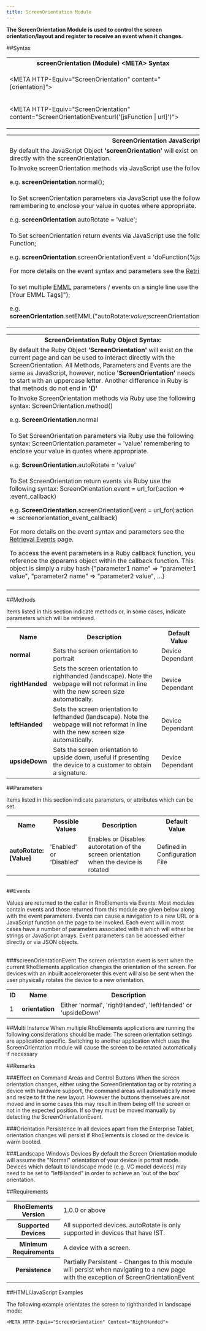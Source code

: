 ```yaml
---
title: ScreenOrientation Module
---
```



<b>
The ScreenOrientation Module is used to control the screen orientation/layout and register to receive an event when it changes.
</b>

##Syntax

<table class="re-table"><tr><th class="tableHeading">screenOrientation (Module) &lt;META&gt; Syntax
</th></tr><tr><td class="clsSyntaxCells clsOddRow"><p>&lt;META HTTP-Equiv="ScreenOrientation" content="[orientation]"&gt;</p></td></tr><tr><td class="clsSyntaxCells clsEvenRow"><p>&lt;META HTTP-Equiv="ScreenOrientation" content="ScreenOrientationEvent:url('[jsFunction | url]')"&gt;</p></td></tr></table>
<table class="re-table"><tr><th class="tableHeading">ScreenOrientation JavaScript Object Syntax:</th></tr><tr><td class="clsSyntaxCells clsOddRow">
By default the JavaScript Object <b>'screenOrientation'</b> will exist on the current page and can be used to interact directly with the screenOrientation.
</td></tr><tr><td class="clsSyntaxCells clsEvenRow">
To Invoke screenOrientation methods via JavaScript use the following syntax: screenorientation.method();
<P />e.g. <b>screenOrientation</b>.normal();
</td></tr><tr><td class="clsSyntaxCells clsOddRow">
To Set screenOrientation parameters via JavaScript use the following syntax: screenorientation.parameter = 'value'; remembering to enclose your value in quotes where appropriate.  
<P />e.g. <b>screenOrientation</b>.autoRotate = 'value';
</td></tr><tr><td class="clsSyntaxCells clsEvenRow">						
To Set screenOrientation return events via JavaScript use the following syntax: screenorientation.event = JavaScript Function;
<P />e.g. <b>screenOrientation</b>.screenOrientationEvent = 'doFunction(%json)';
<P />
For more details on the event syntax and parameters see the <a href="/rhoelements/RetrievalEvents">Retrieval Events</a> page.

</td></tr><tr><td class="clsSyntaxCells clsOddRow">							
To set multiple <a href="/rhoelements/EMMLOverview">EMML</a> parameters / events on a single line use the following syntax: screenorientation.setEMML("[Your EMML Tags]");
<P />
e.g. <b>screenOrientation</b>.setEMML("autoRotate:<i>value</i>;screenOrientationEvent:url('JavaScript:doFunction(%json)');normal");							
</td></tr></table>

<table class="re-table"><tr><th class="tableHeading">ScreenOrientation Ruby Object Syntax:</th></tr><tr><td class="clsSyntaxCells clsOddRow">
By default the Ruby Object <b>'ScreenOrientation'</b> will exist on the current page and can be used to interact directly with the ScreenOrientation. All Methods, Parameters and Events are the same as JavaScript, however, notice <b>'ScreenOrientation'</b> needs to start with an uppercase letter. Another difference in Ruby is that methods do not end in <b>'()'</b></td></tr><tr><td class="clsSyntaxCells clsEvenRow">
To Invoke ScreenOrientation methods via Ruby use the following syntax: ScreenOrientation.method()
<P />e.g. <b>ScreenOrientation</b>.normal</td></tr><tr><td class="clsSyntaxCells clsOddRow">
To Set ScreenOrientation parameters via Ruby use the following syntax: ScreenOrientation.parameter = 'value' remembering to enclose your value in quotes where appropriate.  
<P />e.g. <b>ScreenOrientation</b>.autoRotate = 'value'
</td></tr><tr><td class="clsSyntaxCells clsEvenRow">						
To Set ScreenOrientation return events via Ruby use the following syntax: ScreenOrientation.event = url_for(:action =&gt; :event_callback) 
<P />e.g. <b>ScreenOrientation</b>.screenOrientationEvent = url_for(:action =&gt; :screenorientation_event_callback)
<P />
For more details on the event syntax and parameters see the <a href="/rhoelements/RetrievalEvents#params-object">Retrieval Events</a> page.
<p>To access the event parameters in a Ruby callback function, you reference the @params object within the callback function. This object is simply a ruby hash {"parameter1 name" =&gt; "parameter1 value", "parameter2 name" =&gt; "parameter2 value", ...}</p></td></tr><tr><td class="clsSyntaxCells clsOddRow" /></tr></table>


	

##Methods


Items listed in this section indicate methods or, in some cases, indicate parameters which will be retrieved.

<table class="re-table"><col width="10%" /><col width="68%" /><col width="22%" /><tr><th class="tableHeading">Name</th><th class="tableHeading">Description</th><th class="tableHeading">Default Value</th></tr><tr><td class="clsSyntaxCells clsOddRow"><b>normal</b></td><td class="clsSyntaxCells clsOddRow">Sets the screen orientation to portrait</td><td class="clsSyntaxCells clsOddRow">Device Dependant</td></tr><tr><td class="clsSyntaxCells clsEvenRow"><b>rightHanded</b></td><td class="clsSyntaxCells clsEvenRow">Sets the screen orientation to righthanded (landscape).  Note the webpage will not reformat in line with the new screen size automatically.</td><td class="clsSyntaxCells clsEvenRow">Device Dependant</td></tr><tr><td class="clsSyntaxCells clsOddRow"><b>leftHanded</b></td><td class="clsSyntaxCells clsOddRow">Sets the screen orientation to lefthanded (landscape).  Note the webpage will not reformat in line with the new screen size automatically.</td><td class="clsSyntaxCells clsOddRow">Device Dependant</td></tr><tr><td class="clsSyntaxCells clsEvenRow"><b>upsideDown</b></td><td class="clsSyntaxCells clsEvenRow">Sets the screen orientation to upside down, useful if presenting the device to a customer to obtain a signature.</td><td class="clsSyntaxCells clsEvenRow">Device Dependant</td></tr></table>


##Parameters


Items listed in this section indicate parameters, or attributes which can be set.
<table class="re-table"><col width="20%" /><col width="20%" /><col width="38%" /><col width="22%" /><tr><th class="tableHeading">Name</th><th class="tableHeading">Possible Values</th><th class="tableHeading">Description</th><th class="tableHeading">Default Value</th></tr><tr><td class="clsSyntaxCells clsOddRow"><b>autoRotate:[Value]
</b></td><td class="clsSyntaxCells clsOddRow">'Enabled' or 'Disabled'</td><td class="clsSyntaxCells clsOddRow">Enables or Disables autorotation of the screen orientation when the device is rotated</td><td class="clsSyntaxCells clsOddRow">Defined in Configuration File</td></tr></table>
<table class="re-table"><col width="78%" /><col width="8%" /><col width="1%" /><col width="5%" /><col width="1%" /><col width="5%" /><col width="2%" /></table>	

##Events


Values are returned to the caller in RhoElements via Events.  Most modules contain events and those returned from this module are given below along with the event parameters.  Events can cause a navigation to a new URL or a JavaScript function on the page to be invoked.  Each event will in most cases have a number of parameters associated with it which will either be strings or JavaScript arrays.  Event parameters can be accessed either directly or via JSON objects.

<br />
###screenOrientationEvent
The screen orientation event is sent when the current RhoElements application changes the orientation of the screen. For devices with an inbuilt accelerometer this event will also be sent when the user physically rotates the device to a new orientation.
<table class="re-table"><col width="3%" /><col width="20%" /><col width="77%" /><tr><th class="tableHeading">ID</th><th class="tableHeading">Name</th><th class="tableHeading">Description</th></tr><tr><td style="text-align:left;" class="clsSyntaxCells clsOddRow">1</td><td style="text-align:left;" class="clsSyntaxCells clsOddRow"><b>orientation</b></td><td style="text-align:left;" class="clsSyntaxCells clsOddRow">Either 'normal', 'rightHanded', 'leftHanded' or 'upsideDown'</td></tr></table>



##Multi Instance
When multiple RhoElememts applications are running the following considerations should be made: The screen orientation settings are application specific.  Switching to another application which uses the ScreenOrientation module will cause the screen to be rotated automatically if necessary


##Remarks


###Effect on Command Areas and Control Buttons
When the screen orientation changes, either using the ScreenOrientation tag or by rotating a device with hardware support, the command areas will automatically move and resize to fit the new layout. However the buttons themselves are not moved and in some cases this may result in them being off the screen or not in the expected position. If so they must be moved manually by detecting the ScreenOrientationEvent.


###Orientation Persistence
In all devices apart from the Enterprise Tablet, orientation changes will persist if RhoElements is closed or the device is warm booted.


###Landscape Windows Devices
By default the Screen Orientation module will assume the "Normal" orientation of your device is portrait mode. Devices which default to landscape mode (e.g. VC model devices) may need to be set to "leftHanded" in order to achieve an 'out of the box' orientation.




##Requirements

<table class="re-table"><tr><th class="tableHeading">RhoElements Version</th><td class="clsSyntaxCell clsEvenRow">1.0.0 or above
</td></tr><tr><th class="tableHeading">Supported Devices</th><td class="clsSyntaxCell clsOddRow">All supported devices. autoRotate is only supported in devices that have IST.</td></tr><tr><th class="tableHeading">Minimum Requirements</th><td class="clsSyntaxCell clsOddRow">A device with a screen.</td></tr><tr><th class="tableHeading">Persistence</th><td class="clsSyntaxCell clsEvenRow">Partially Persistent - Changes to this module will persist when navigating to a new page with the exception of ScreenOrientationEvent</td></tr></table>


##HTML/JavaScript Examples

The following example orientates the screen to righthanded in landscape mode:

	<META HTTP-Equiv="ScreenOrientation" Content="RightHanded">
	



